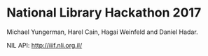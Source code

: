 # National Library Hackathon 2017

Michael Yungerman, Harel Cain, Hagai Weinfeld and Daniel Hadar.

NIL API: http://iiif.nli.org.il/
